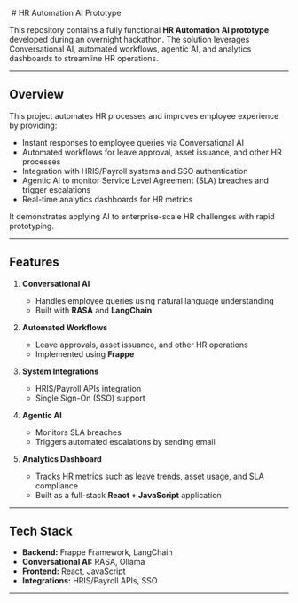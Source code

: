  # HR Automation AI Prototype

This repository contains a fully functional **HR Automation AI prototype** developed during an overnight hackathon. The solution leverages Conversational AI, automated workflows, agentic AI, and analytics dashboards to streamline HR operations.  

---

## Overview

This project automates HR processes and improves employee experience by providing:

- Instant responses to employee queries via Conversational AI  
- Automated workflows for leave approval, asset issuance, and other HR processes  
- Integration with HRIS/Payroll systems and SSO authentication  
- Agentic AI to monitor Service Level Agreement (SLA) breaches and trigger escalations  
- Real-time analytics dashboards for HR metrics  

It demonstrates applying AI to enterprise-scale HR challenges with rapid prototyping.

---

## Features

1. **Conversational AI**
   - Handles employee queries using natural language understanding  
   - Built with **RASA** and **LangChain**  

2. **Automated Workflows**
   - Leave approvals, asset issuance, and other HR operations  
   - Implemented using **Frappe**  

3. **System Integrations**
   - HRIS/Payroll APIs integration  
   - Single Sign-On (SSO) support  

4. **Agentic AI**
   - Monitors SLA breaches  
   - Triggers automated escalations by sending email

5. **Analytics Dashboard**
   - Tracks HR metrics such as leave trends, asset usage, and SLA compliance  
   - Built as a full-stack **React + JavaScript** application  

---

## Tech Stack

- **Backend:** Frappe Framework, LangChain  
- **Conversational AI:** RASA, Ollama  
- **Frontend:** React, JavaScript  
- **Integrations:** HRIS/Payroll APIs, SSO  

---

